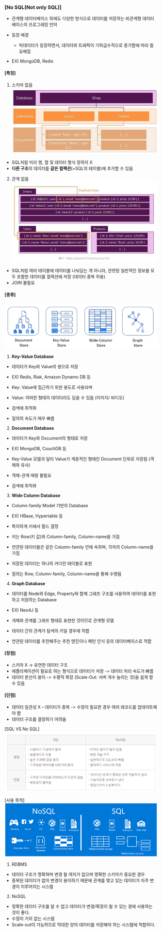 ### [No SQL(Not only SQL)]

- 관계형 데이터베이스 외에도 다양한 방식으로 데이터를 저장하는 비관계형 데이터베이스의 프로그래밍 언어
- 등장 배경

  - 빅데이터가 등장하면서, 데이터와 트래픽이 기하급수적으로 증가함에 따라 필요해짐

- EX) MongoDB, Redis

#### [특징]

1. 스키마 없음
   ![Alt text](image-15.png)

- SQL처럼 미리 행, 열 및 데이터 형식 정하지 X
- **다른 구조**의 데이터를 **같은 컬렉션**(=SQL의 테이블)에 추가할 수 있음

2. 관계 없음
   ![Alt text](image-14.png)

- SQL처럼 여러 테이블에 데이터를 나눠담는 게 아니라, 관련된 일반적인 정보를 모두 포함한 데이터를 컬렉션에 저장 (데이터 중복 허용)
- JOIN 불필요

#### [종류]

![Alt text](image-21.png)

1. **Key-Value Database**

- 데이터가 Key와 Value의 쌍으로 저장
- EX) Redis, Riak, Amazon Dynamo DB 등

- Key: Value에 접근하기 위한 용도로 사용되며
- Value: 어떠한 형태의 데이터라도 담을 수 있음 (이미지/ 비디오)

- 검색에 최적화
- 질의의 속도가 매우 빠름

2. **Document Database**

- 데이터가 Key와 Document의 형태로 저장
- EX) MongoDB, CouchDB 등

- Key-Value 모델과 달리 Value가 계층적인 형태인 Document 단위로 저장됨 (객체와 유사)
- 객체-관계 매핑 불필요
- 검색에 최적화

3. **Wide Column Database**

- Column-family Model 기반의 Database
- EX) HBase, Hypertable 등

- 특이하게 키에서 필드 결정
- 키는 Row(키 값)와 Column-family, Column-name을 가짐
- 연관된 데이터들은 같은 Column-family 안에 속하며, 각자의 Column-name을 가짐
- 저장된 데이터는 하나의 커다란 테이블로 표현
- 질의는 Row, Column-family, Column-name을 통해 수행됨

4. **Graph Database**

- 데이터를 Node와 Edge, Property와 함께 그래프 구조를 사용하여 데이터를 표현하고 저장하는 Database
- EX) Neo4J 등

- 개체와 관계를 그래프 형태로 표현한 것이므로 관계형 모델
- 데이터 간의 관계가 탐색의 키일 경우에 적합
- 연관된 데이터를 추천해주는 추천 엔진이나 패턴 인식 등의 데이터베이스로 적합

#### [장점]

- 스키마 X -> 유연한 데이터 구조
- 애플리케이션이 필요로 하는 형식으로 데이터가 저장 -> 데이터 처리 속도가 빠름
- 데이터 분산이 용이 -> 수평적 확장 (Scale-Out: 서버 개수 늘리는 것)을 쉽게 할 수 있음

#### [단점]

- 데이터 일관성 X
  – 데이터가 중복 -> 수정이 필요한 경우 여러 레코드를 업데이트해야 함
- 데이터 구조를 결정하기 어려움

[SQL VS No SQL]
![Alt text](image-18.png)

[사용 목적]
![Alt text](image-20.png)

1. RDBMS

- 데이터 구조가 명확하며 변경 될 여지가 없으며 명확한 스키마가 중요한 경우
- 중복된 데이터가 없어 변경이 용이하기 때문에 관계를 맺고 있는 데이터가 자주 변경이 이루어지는 시스템

2. NoSQL

- 정확한 데이터 구조를 알 수 없고 데이터가 변경/확장이 될 수 있는 경에 사용하는 것이 좋다.
- 수정이 거의 없는 시스템
- Scale-out이 가능하므로 막대한 양의 데이터를 저장해야 하는 시스템에 적합하다.
